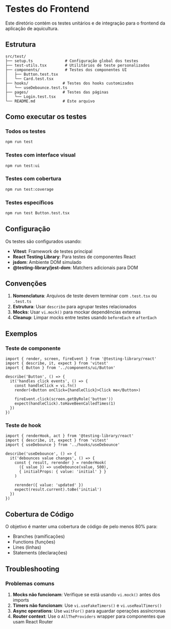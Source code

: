 # Testes do Frontend

Este diretório contém os testes unitários e de integração para o frontend da aplicação de aquicultura.

## Estrutura

```
src/test/
├── setup.ts              # Configuração global dos testes
├── test-utils.tsx        # Utilitários de teste personalizados
├── components/           # Testes dos componentes UI
│   ├── Button.test.tsx
│   └── Card.test.tsx
├── hooks/               # Testes dos hooks customizados
│   └── useDebounce.test.ts
├── pages/               # Testes das páginas
│   └── Login.test.tsx
└── README.md            # Este arquivo
```

## Como executar os testes

### Todos os testes
```bash
npm run test
```

### Testes com interface visual
```bash
npm run test:ui
```

### Testes com cobertura
```bash
npm run test:coverage
```

### Testes específicos
```bash
npm run test Button.test.tsx
```

## Configuração

Os testes são configurados usando:
- **Vitest**: Framework de testes principal
- **React Testing Library**: Para testes de componentes React
- **jsdom**: Ambiente DOM simulado
- **@testing-library/jest-dom**: Matchers adicionais para DOM

## Convenções

1. **Nomenclatura**: Arquivos de teste devem terminar com `.test.tsx` ou `.test.ts`
2. **Estrutura**: Usar `describe` para agrupar testes relacionados
3. **Mocks**: Usar `vi.mock()` para mockar dependências externas
4. **Cleanup**: Limpar mocks entre testes usando `beforeEach` e `afterEach`

## Exemplos

### Teste de componente
```tsx
import { render, screen, fireEvent } from '@testing-library/react'
import { describe, it, expect } from 'vitest'
import { Button } from '../components/ui/Button'

describe('Button', () => {
  it('handles click events', () => {
    const handleClick = vi.fn()
    render(<Button onClick={handleClick}>Click me</Button>)
    
    fireEvent.click(screen.getByRole('button'))
    expect(handleClick).toHaveBeenCalledTimes(1)
  })
})
```

### Teste de hook
```tsx
import { renderHook, act } from '@testing-library/react'
import { describe, it, expect } from 'vitest'
import { useDebounce } from '../hooks/useDebounce'

describe('useDebounce', () => {
  it('debounces value changes', () => {
    const { result, rerender } = renderHook(
      ({ value }) => useDebounce(value, 500),
      { initialProps: { value: 'initial' } }
    )

    rerender({ value: 'updated' })
    expect(result.current).toBe('initial')
  })
})
```

## Cobertura de Código

O objetivo é manter uma cobertura de código de pelo menos 80% para:
- Branches (ramificações)
- Functions (funções)
- Lines (linhas)
- Statements (declarações)

## Troubleshooting

### Problemas comuns

1. **Mocks não funcionam**: Verifique se está usando `vi.mock()` antes dos imports
2. **Timers não funcionam**: Use `vi.useFakeTimers()` e `vi.useRealTimers()`
3. **Async operations**: Use `waitFor()` para aguardar operações assíncronas
4. **Router context**: Use o `AllTheProviders` wrapper para componentes que usam React Router

